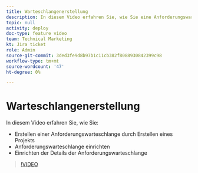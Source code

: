 ```yaml
---
title: Warteschlangenerstellung
description: In diesem Video erfahren Sie, wie Sie eine Anforderungswarteschlange einrichten und Warteschlangendetails einrichten.
topic: null
activity: deploy
doc-type: feature video
team: Technical Marketing
kt: Jira ticket
role: Admin
source-git-commit: 3ded3fe9d8b97b1c11cb382f8088930842399c98
workflow-type: tm+mt
source-wordcount: '47'
ht-degree: 0%

---
```


# Warteschlangenerstellung

In diesem Video erfahren Sie, wie Sie:

* Erstellen einer Anforderungswarteschlange durch Erstellen eines Projekts
* Anforderungswarteschlange einrichten
* Einrichten der Details der Anforderungswarteschlange

>[!VIDEO](https://video.tv.adobe.com/v/335221/?quality=12)
